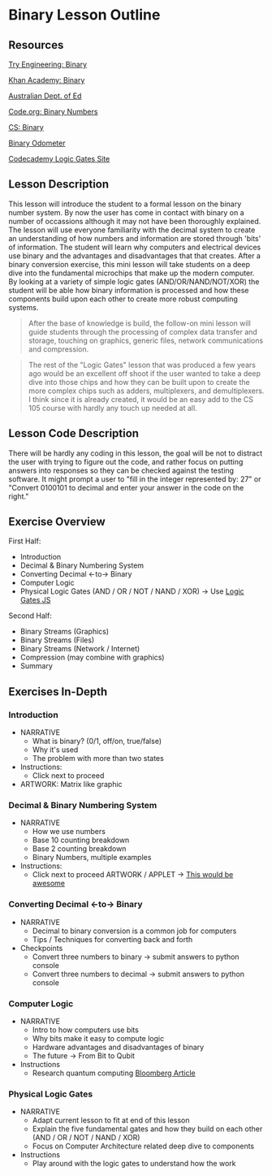 # Binary Lesson Outline

## Resources
[Try Engineering: Binary](https://tryengineering.org/wp-content/uploads/binary_0.pdf)

[Khan Academy: Binary](https://www.khanacademy.org/computing/computers-and-internet/xcae6f4a7ff015e7d:digital-information/xcae6f4a7ff015e7d:binary-numbers/a/bits-and-binary)

[Australian Dept. of Ed](https://www.digitaltechnologieshub.edu.au/teachers/lesson-ideas/introduction-to-binary)

[Code.org: Binary Numbers](https://curriculum.code.org/csp-18/unit1/5/)

[CS: Binary](https://edu.gcfglobal.org/en/computer-science/binary/1/)

[Binary Odometer](https://studio.code.org/s/csp1-2018/lessons/5/levels/2)

[Codecademy Logic Gates Site](https://content.codecademy.com/courses/logic-gates/logic.html)

## Lesson Description

This lesson will introduce the student to a formal lesson on the binary number system. By now the user has come in contact with binary on a number of occassions although it may not have been thoroughly explained. The lesson will use everyone familiarity with the decimal system to create an understanding of how numbers and information are stored through 'bits' of information. The student will learn why computers and electrical devices use binary and the advantages and disadvantages that that creates. After a binary conversion exercise, this mini lesson will take students on a deep dive into the fundamental microchips that make up the modern computer. By looking at a variety of simple logic gates (AND/OR/NAND/NOT/XOR) the student will be able how binary information is processed and how these components build upon each other to create more robust computing systems.

>After the base of knowledge is build, the follow-on mini lesson will guide students through the processing of complex data transfer and storage, touching on graphics, generic files, network communications and compression.

>The rest of the "Logic Gates" lesson that was produced a few years ago would be an excellent off shoot if the user wanted to take a deep dive into those chips and how they can be built upon to create the more complex chips such as adders, multiplexers, and demultiplexers. I think since it is already created, it would be an easy add to the CS 105 course with hardly any touch up needed at all.

## Lesson Code Description

There will be hardly any coding in this lesson, the goal will be not to distract the user with trying to figure out the code, and rather focus on putting answers into responses so they can be checked against the testing software. It might prompt a user to "fill in the integer represented by: 27" or "Convert 0100101 to decimal and enter your answer in the code on the right."

## Exercise Overview

First Half:

- Introduction
- Decimal & Binary Numbering System
- Converting Decimal <-to-> Binary
- Computer Logic
- Physical Logic Gates (AND / OR / NOT / NAND / XOR) -> Use [Logic Gates JS](https://content.codecademy.com/courses/logic-gates/logic.html)

Second Half:

- Binary Streams (Graphics)
- Binary Streams (Files)
- Binary Streams (Network / Internet)
- Compression (may combine with graphics)
- Summary

## Exercises In-Depth

### Introduction
- NARRATIVE
  - What is binary? (0/1, off/on, true/false)
  - Why it's used
  - The problem with more than two states
- Instructions:
  - Click next to proceed
- ARTWORK: Matrix like graphic

### Decimal & Binary Numbering System
- NARRATIVE
  - How we use numbers
  - Base 10 counting breakdown
  - Base 2 counting breakdown
  - Binary Numbers, multiple examples
- Instructions:
  - Click next to proceed
ARTWORK / APPLET -> [This would be awesome](https://studio.code.org/s/csp1-2018/lessons/5/levels/2)

### Converting Decimal <-to-> Binary
- NARRATIVE
  - Decimal to binary conversion is a common job for computers
  - Tips / Techniques for converting back and forth
- Checkpoints
  - Convert three numbers to binary -> submit answers to python console
  - Convert three numbers to decimal -> submit answers to python console

### Computer Logic
- NARRATIVE
  - Intro to how computers use bits
  - Why bits make it easy to compute logic
  - Hardware advantages and disadvantages of binary
  - The future -> From Bit to Qubit
- Instructions
  - Research quantum computing [Bloomberg Article](https://www.bloomberg.com/news/articles/2019-10-26/why-quantum-computers-will-be-super-awesome-someday-quicktake#:~:text=But%20in%20a%20quantum%20computer,more%20information%20so%20much%20faster.)

### Physical Logic Gates
- NARRATIVE
  - Adapt current lesson to fit at end of this lesson
  - Explain the five fundamental gates and how they build on each other (AND / OR / NOT / NAND / XOR)
  - Focus on Computer Architecture related deep dive to components
- Instructions
  - Play around with the logic gates to understand how the work
